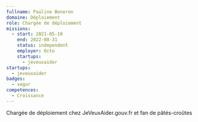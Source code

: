 ```yaml
---
fullname: Pauline Bonoron
domaine: Déploiement
role: Chargée de déploiement
missions:
  - start: 2021-05-10
    end: 2022-08-31
    status: independent
    employer: Octo
    startups:
      - jeveuxaider
startups:
  - jeveuxaider
badges:
  - segur
competences:
  - Croissance
---
```

Chargée de déploiement chez JeVeuxAider.gouv.fr et fan de pâtés-croûtes